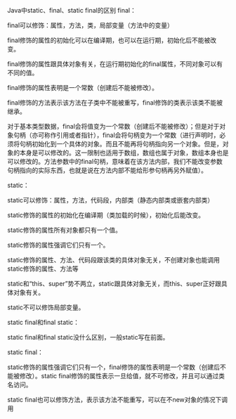 Java中static、final、static final的区别
final：

final可以修饰：属性，方法，类，局部变量（方法中的变量）

final修饰的属性的初始化可以在编译期，也可以在运行期，初始化后不能被改变。

final修饰的属性跟具体对象有关，在运行期初始化的final属性，不同对象可以有不同的值。

final修饰的属性表明是一个常数（创建后不能被修改）。

final修饰的方法表示该方法在子类中不能被重写，final修饰的类表示该类不能被继承。

对于基本类型数据，final会将值变为一个常数（创建后不能被修改）；但是对于对象句柄（亦可称作引用或者指针），final会将句柄变为一个常数（进行声明时，必须将句柄初始化到一个具体的对象。而且不能再将句柄指向另一个对象。但是，对象的本身是可以修改的。这一限制也适用于数组，数组也属于对象，数组本身也是可以修改的。方法参数中的final句柄，意味着在该方法内部，我们不能改变参数句柄指向的实际东西，也就是说在方法内部不能给形参句柄再另外赋值）。

static：

static可以修饰：属性，方法，代码段，内部类（静态内部类或嵌套内部类）

static修饰的属性的初始化在编译期（类加载的时候），初始化后能改变。

static修饰的属性所有对象都只有一个值。

static修饰的属性强调它们只有一个。

static修饰的属性、方法、代码段跟该类的具体对象无关，不创建对象也能调用static修饰的属性、方法等

static和“this、super”势不两立，static跟具体对象无关，而this、super正好跟具体对象有关。

static不可以修饰局部变量。

static final和final static：

static final和final static没什么区别，一般static写在前面。

static final：

static修饰的属性强调它们只有一个，final修饰的属性表明是一个常数（创建后不能被修改）。static final修饰的属性表示一旦给值，就不可修改，并且可以通过类名访问。

static final也可以修饰方法，表示该方法不能重写，可以在不new对象的情况下调用